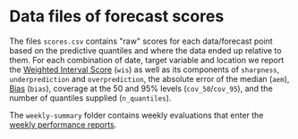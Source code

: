 # Data files of forecast scores

The files `scores.csv` contains "raw" scores for each data/forecast point based on the predictive quantiles and where the data ended up relative to them. For each combination of date, target variable and location we report the [Weighted Interval Score](https://journals.plos.org/ploscompbiol/article?id=10.1371/journal.pcbi.1008618) (`wis`) as well as its components of `sharpness`, `underprediction` and `overprediction`, the absolute error of the median (`aem`), [Bias](https://doi.org/10.1371/journal.pcbi.1006785) (`bias`), coverage at the 50 and 95% levels (`cov_50`/`cov_95`), and the number of quantiles supplied (`n_quantiles`).

The `weekly-summary` folder contains weekly evaluations that enter the [weekly performance reports](https://covid19forecasthub.eu/reports.html).

